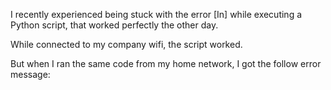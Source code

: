 I recently experienced being stuck with the error [In] while executing a Python script, that worked perfectly the other day. 



While connected to my company wifi, the script worked.

But when I ran the same code from my home network, I got the follow error message: 
